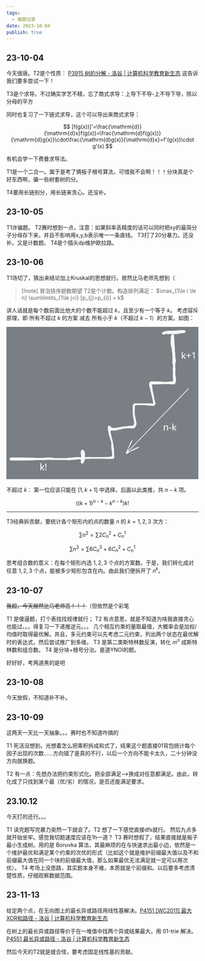 ```yaml
---
tags:
  - 做题记录
date: 2023-10-04
publish: true
---
```


## 23-10-04

今天很唐。T2是个性质：
[P3915 树的分解 - 洛谷 | 计算机科学教育新生态](https://www.luogu.com.cn/problem/P3915)
这告诉我们要多尝试一下！

T3是个求导。不过确实学艺不精，忘了商式求导：上导下不导-上不导下导，除以分母的平方

同时也复习了一下链式求导，这个可以导出来商式求导：

$$
[f(g(x))]'=\frac{\mathrm{d}}{\mathrm{d}x}f(g(x))=\frac{\mathrm{d}f(g(x))}{\mathrm{d}g(x)}\cdot\frac{\mathrm{d}g(x)}{\mathrm{d}x}=f'(g(x))\cdot g'(x)
$$

有机会学一下费曼求导法。

T1是一个二合一。属于是考了俩板子根号算法，可惜我不会啊！！！分块真是个好东西啊，骗一些树套树的分。

T4要用长链剖分，用长链来贪心。还没补。

## 23-10-05

T1诈骗题。
T2赛时想到一点，注意：如果斜率丢精度的话可以同时把xy的最简分子分母存下来，并且不影响用x,y,b表示唯一一条直线。
T3打了20分暴力。还没补。又是计数题。
T4是个插头dp维护欧拉路。

## 23-10-06

T1场切了，猜出来结论加上Kruskal的思想就行。居然比马老师先想到（

> [!note] 冒泡排序趟数期望
> T2是个计数。构造排列满足：
> $\max_{1\le i \le n} \sum\limits_{1\le j<i} [p_{j}>p_{i}] = k$

讲人话就是每个数前面比他大的个数不能超过 $k$，且至少有一个等于 $k$。
考虑容斥原理，即 所有不超过 $k$ 的方案 减去 所有小于 $k$（不超过 $k-1$）的方案。如图：

![Drawing 2023-10-06 23.38.26.svg](../assets/Excalidraw/Drawing%202023-10-06%2023.38.26.svg)

不超过 $k$：
第一位应该只能在 $[1,k+1]$ 中选择，后面以此类推，共 $n-k$ 项。

$$
((k+1)^{n-k}-k^{n-k})k!
$$

---

T3经典拆贡献，要统计各个矩形内的点的数量 $n$ 的 $k=1,2,3$ 次方：

$$
\sum\limits n^{2}=\sum\limits 2C_n^2+C_n^1
$$

$$
\sum\limits n^{3}=\sum\limits 6C_n^3+6C_n^2+C_n^1
$$

思考组合数的意义：在每个矩形内选 $1,2,3$ 个点的方案数。于是，我们转化成对任意 $1,2,3$ 个点，能被多少矩形包含在内。由此我们便拆开了 $n^k$。

## 23-10-07

~~我超，今天居然比马老师高！！！~~（但依然是个彩笔

T1 是傻逼题，打个表找找规律就行；
T2 有点意思，就是不知道为啥我直接贪心也能过。。。得复习一下递推逆元。。。
几个相互约束的量取最值，大概率会是加权/均值时取得最优解。并且，多元约束可以先考虑二元约束，列出两个状态在最优解时的表达式，然后尝试推广到多维。
T3 是第二类斯特林数反演，转化 $m^n$ 成斯特林数和组合数。
T4 是分块+根号分治。是道YNOI的题。

好好好，考两道黑的是吧

## 23-10-08

今天放假，不知道补不补。

## 23-10-09

这两天一天比一天抽象。。。赛时也不知道咋搞的

T1 死活没想到。光想着怎么把乘积拆成和式了，结果这个题直接01背包统计每个因子出现的次数……方向错了是真的不行，以后一个方向不能卡太久，二十分钟没方向就换题。

T2 有一点：先想办法把约束形式化。把全部满足-->换成对任意都满足。由此，转化成了只找到某个最（优/劣）的情况，是否还能满足要求。

## 23.10.12

今天打的还行。。。

T1 读完题写完暴力突然一下就会了。T2 想了一下感觉直接dfs就行。
然后九点多就开始坐牢。感觉我切题速度应该在1h一道？
T3 赛时想假了，结果直接就是板子最小生成树。用的是 Boruvka 算法，其最麻烦的在与快速求出最小边，依然是一个维护最优和满足某个约束的次优的形式（比如这个就是维护前缀最大值以及不和前缀最大值在同一个块的前缀最大值，那么如果最优无法满足就一定可以用次优）。
T4 考场上没思路，其实题本身不难，本质就是个前缀和。以后要多考虑清楚性质，仔细观察数据范围。

## 23-11-13

给定两个点，在无向图上的最长异或路径用线性基解决。[P4151 [WC2011] 最大XOR和路径 - 洛谷 | 计算机科学教育新生态](https://www.luogu.com.cn/problem/P4151)

在树上的最长异或路径等价于在一堆值中找两个异或结果最大，用 01-trie 解决。[P4551 最长异或路径 - 洛谷 | 计算机科学教育新生态](https://www.luogu.com.cn/problem/P4551)

然后今天的T2就是缝合怪，要考虑固定线性基的贡献。

